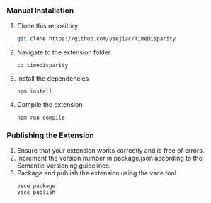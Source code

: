 ### Manual Installation

1. Clone this repository:
   ```bash
   git clone https://github.com/yeejiac/TimeDisparity
   ```
2. Navigate to the extension folder
    ```
    cd timedisparity
    ```
3. Install the dependencies
    ```
    npm install
    ```
4. Compile the extension
    ```
    npm run compile
    ```
### Publishing the Extension
1. Ensure that your extension works correctly and is free of errors.
2. Increment the version number in package.json according to the Semantic Versioning guidelines.
3. Package and publish the extension using the vsce tool
    ```
    vsce package
    vsce publish
    ```